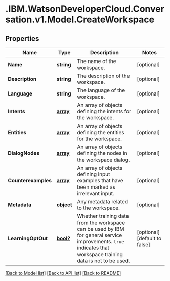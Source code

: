 # .IBM.WatsonDeveloperCloud.Conversation.v1.Model.CreateWorkspace
## Properties

Name | Type | Description | Notes
------------ | ------------- | ------------- | -------------
**Name** | **string** | The name of the workspace. | [optional] 
**Description** | **string** | The description of the workspace. | [optional] 
**Language** | **string** | The language of the workspace. | [optional] 
**Intents** | [**array<CreateIntent>**](CreateIntent.md) | An array of objects defining the intents for the workspace. | [optional] 
**Entities** | [**array<CreateEntity>**](CreateEntity.md) | An array of objects defining the entities for the workspace. | [optional] 
**DialogNodes** | [**array<CreateDialogNode>**](CreateDialogNode.md) | An array of objects defining the nodes in the workspace dialog. | [optional] 
**Counterexamples** | [**array<CreateCounterexample>**](CreateCounterexample.md) | An array of objects defining input examples that have been marked as irrelevant input. | [optional] 
**Metadata** | **object** | Any metadata related to the workspace. | [optional] 
**LearningOptOut** | [**bool?**](boolean.md) | Whether training data from the workspace can be used by IBM for general service improvements. `true` indicates that workspace training data is not to be used. | [optional] [default to false]

[[Back to Model list]](../README.md#documentation-for-models) [[Back to API list]](../README.md#documentation-for-api-endpoints) [[Back to README]](../README.md)

